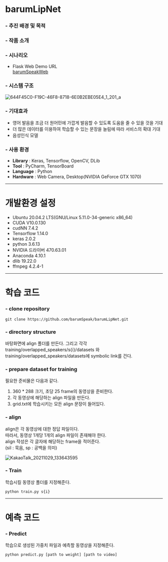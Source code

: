 # barumLipNet
### - 추진 배경 및 목적

### - 작품 소개

### - 시나리오
* Flask Web Demo URL  
 <a href="https://github.com/barumSpeak/barumSpeakWeb">barumSpeakWeb</a>

### - 시스템 구조
![644F45C0-F19C-46F8-8718-6E0B2EBE05E4_1_201_a](https://user-images.githubusercontent.com/67499154/139375404-49c2ac57-e6ad-416e-b6ca-ce985098ccb7.jpeg)

### - 기대효과
* 영어 발음을 조금 더 원어민에 가깝게 발음할 수 있도록 도움을 줄 수 있을 것을 기대
* 더 많은 데이터를 이용하여 학습할 수 있는 문장을 늘림에 따라 서비스의 확대 기대
* 음성인식 모델

### - 사용 환경
- **Library** : Keras, Tensorflow, OpenCV, DLib
- **Tool** : PyCharm, TensorBoard
- **Language** : Python
- **Hardware** : Web Camera, Desktop(NVIDIA GeForce GTX 1070)

---
# 개발환경 설정
- Ubuntu 20.04.2 LTS(GNU/Linux 5.11.0-34-generic x86_64)
- CUDA V10.0.130
- cudNN 7.4.2
- Tensorflow 1.14.0
- keras 2.0.2
- python 3.6.13
- NVIDIA 드라이버 470.63.01
- Anaconda 4.10.1
- dlib 19.22.0
- ffmpeg 4.2.4-1

---
# 학습 코드
### - clone repository
```
git clone https://github.com/barumSpeak/barumLipNet.git
```

### - directory structure
바탕화면에 align 폴더를 만든다. 그리고 각각<br> 
training/overlapped_speakers/s{i}/datasets 와<br>
training/overlapped_speakers/datasets에 symbolic link를 건다.

### - prepare dataset for training
필요한 준비물은 다음과 같다.
1. 360 * 288 크기, 초당 25 frame의 동영상을 준비한다.
2. 각 동영상에 해당하는 align 파일을 만든다.
3. grid.txt에 학습시키는 모든 align 문장이 들어있다.

### - align
align은 각 동영상에 대한 정답 파일이다.<br>
따라서, 동영상 1개당 1개의 align 파일이 존재해야 한다.<br>
align 작성은 각 글자에 해당하는 frame을 적어준다.<br>
(sil : 묵음, sp : 공백을 의미)

![KakaoTalk_20211029_133643595](https://user-images.githubusercontent.com/67499154/139376519-7a468f99-0eb3-4fcc-9201-6e07cb2ddad8.jpg)

### - Train
학습시킬 동영상 폴더를 지정해준다.
```
python train.py s{i}
```

---
# 예측 코드
### - Predict
학습으로 생성된 가중치 파일과 예측할 동영상을 지정해준다.
```
python predict.py [path to weight] [path to video]
```
